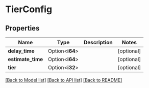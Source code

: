 # TierConfig

## Properties

Name | Type | Description | Notes
------------ | ------------- | ------------- | -------------
**delay_time** | Option<**i64**> |  | [optional]
**estimate_time** | Option<**i64**> |  | [optional]
**tier** | Option<**i32**> |  | [optional]

[[Back to Model list]](../README.md#documentation-for-models) [[Back to API list]](../README.md#documentation-for-api-endpoints) [[Back to README]](../README.md)


